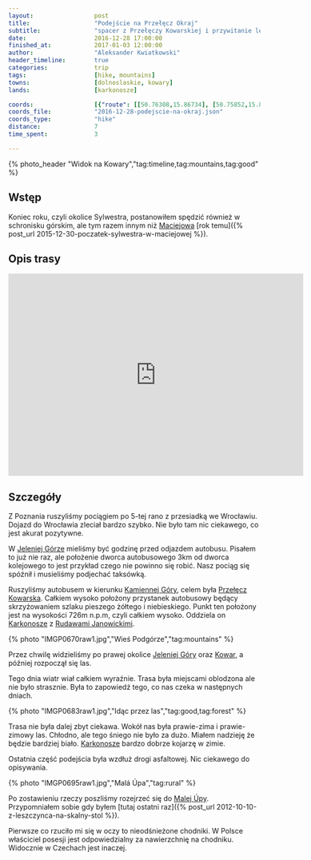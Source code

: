 ```yaml
---
layout:                 post
title:                  "Podejście na Przełęcz Okraj"
subtitle:               "spacer z Przełęczy Kowarskiej i przywitanie lekko oblodzone Karkonosze"
date:                   2016-12-28 17:00:00
finished_at:            2017-01-03 12:00:00
author:                 "Aleksander Kwiatkowski"
header_timeline:        true
categories:             trip
tags:                   [hike, mountains]
towns:                  [dolnoslaskie, kowary]
lands:                  [karkonosze]

coords:                 [{"route": [[50.76308,15.86734], [50.75852,15.85859], [50.74793,15.84614], [50.74804,15.83301], [50.74690,15.82340], [50.74366,15.81919], [50.74385,15.81597]], "type": "hike"}]
coords_file:            "2016-12-28-podejscie-na-okraj.json"
coords_type:            "hike"
distance:               7
time_spent:             3

---
```


[wiki-maciejowa]: https://pl.wikipedia.org/wiki/Bac%C3%B3wka_PTTK_na_Maciejowej
[wiki-przelecz-kowarska]: https://pl.wikipedia.org/wiki/Prze%C5%82%C4%99cz_Kowarska
[wiki-karkonosze]: https://pl.wikipedia.org/wiki/Karkonosze
[wiki-rudawy]: https://pl.wikipedia.org/wiki/Rudawy_Janowickie
[wiki-kamienna-gora]: https://pl.wikipedia.org/wiki/Kamienna_G%C3%B3ra
[wiki-jelenia-gora]: https://pl.wikipedia.org/wiki/Jelenia_G%C3%B3ra
[wiki-kowary]: https://pl.wikipedia.org/wiki/Kowary
[wiki-mala-upa]: https://pl.wikipedia.org/wiki/Mal%C3%A1_%C3%9Apa

{% photo_header "Widok na Kowary","tag:timeline,tag:mountains,tag:good" %}

Wstęp
-----

Koniec roku, czyli okolice Sylwestra, postanowiłem spędzić również w schronisku
górskim, ale tym razem innym niż [Maciejowa][wiki-maciejowa] [rok temu]({% post_url 2015-12-30-poczatek-sylwestra-w-maciejowej %}).

Opis trasy
----------

<iframe height='405' width='590' frameborder='0' allowtransparency='true' scrolling='no' src='https://www.strava.com/activities/818475281/embed/dfdb09fe7f35a6bdf9e68b1bc8d21311055c8d17'></iframe>

Szczegóły
---------

Z Poznania ruszyliśmy pociągiem po 5-tej rano z przesiadką we Wrocławiu. Dojazd
do Wrocławia zleciał bardzo szybko. Nie było tam nic ciekawego, co jest
akurat pozytywne.

W [Jeleniej Górze][wiki-jelenia-gora] mieliśmy być godzinę przed odjazdem
autobusu. Pisałem to już nie raz, ale położenie dworca autobusowego 3km od
dworca kolejowego to jest przykład czego nie powinno się robić.
Nasz pociąg się spóźnił i musieliśmy podjechać taksówką.

Ruszyliśmy autobusem w kierunku [Kamiennej Góry][wiki-kamienna-gora], celem
była [Przełęcz Kowarska][wiki-przelecz-kowarska]. Całkiem wysoko położony
przystanek autobusowy będący skrzyżowaniem szlaku pieszego żółtego i
niebieskiego. Punkt ten położony
jest na wysokości 726m n.p.m, czyli całkiem wysoko. Oddziela on
[Karkonosze][wiki-karkonosze] z [Rudawami Janowickimi][wiki-rudawy].

{% photo "IMGP0670raw1.jpg","Wieś Podgórze","tag:mountains" %}

Przez chwilę widzieliśmy po prawej okolice [Jeleniej Góry][wiki-jelenia-gora]
oraz [Kowar][wiki-kowary], a później rozpoczął się las.

Tego dnia wiatr wiał całkiem wyraźnie. Trasa była miejscami oblodzona ale nie było
strasznie. Była to zapowiedź tego, co nas czeka w następnych dniach.

{% photo "IMGP0683raw1.jpg","Idąc przez las","tag:good,tag:forest" %}

Trasa nie była dalej zbyt ciekawa. Wokół nas była prawie-zima i prawie-zimowy
las. Chłodno, ale tego śniego nie było za dużo. Miałem nadzieję że będzie bardziej
biało. [Karkonosze][wiki-karkonosze] bardzo dobrze kojarzę w zimie.

Ostatnia część podejścia była wzdłuż drogi asfaltowej. Nic ciekawego
do opisywania.

{% photo "IMGP0695raw1.jpg","Malá Úpa","tag:rural" %}

Po zostawieniu rzeczy poszliśmy rozejrzeć się do [Malej Úpy][wiki-mala-upa].
Przypomniałem sobie gdy byłem
[tutaj ostatni raz]({% post_url 2012-10-10-z-leszczynca-na-skalny-stol %}).

Pierwsze co rzuciło mi się w oczy to nieodśnieżone chodniki. W Polsce
właściciel posesji jest odpowiedzialny za nawierzchnię na chodniku. Widocznie
w Czechach jest inaczej.
